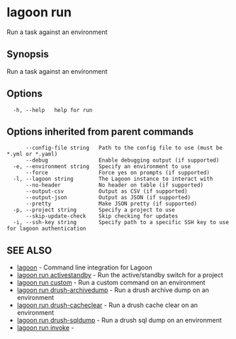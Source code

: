 # lagoon run

Run a task against an environment

## Synopsis

Run a task against an environment

## Options

```text
  -h, --help   help for run
```

## Options inherited from parent commands

```text
      --config-file string   Path to the config file to use (must be *.yml or *.yaml)
      --debug                Enable debugging output (if supported)
  -e, --environment string   Specify an environment to use
      --force                Force yes on prompts (if supported)
  -l, --lagoon string        The Lagoon instance to interact with
      --no-header            No header on table (if supported)
      --output-csv           Output as CSV (if supported)
      --output-json          Output as JSON (if supported)
      --pretty               Make JSON pretty (if supported)
  -p, --project string       Specify a project to use
      --skip-update-check    Skip checking for updates
  -i, --ssh-key string       Specify path to a specific SSH key to use for lagoon authentication
```

## SEE ALSO

* [lagoon](lagoon.md)     - Command line integration for Lagoon
* [lagoon run activestandby](lagoon_run_activestandby.md)     - Run the active/standby switch for a project
* [lagoon run custom](lagoon_run_custom.md)     - Run a custom command on an environment
* [lagoon run drush-archivedump](lagoon_run_drush-archivedump.md)     - Run a drush archive dump on an environment
* [lagoon run drush-cacheclear](lagoon_run_drush-cacheclear.md)     - Run a drush cache clear on an environment
* [lagoon run drush-sqldump](lagoon_run_drush-sqldump.md)     - Run a drush sql dump on an environment
* [lagoon run invoke](lagoon_run_invoke.md)     - 

